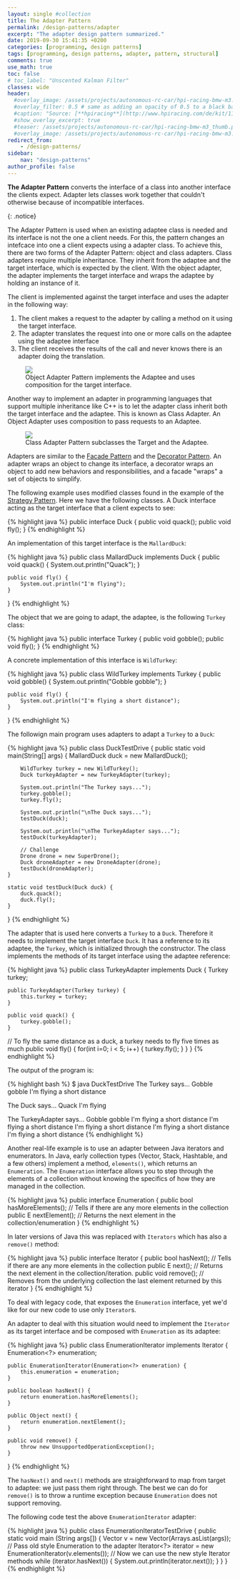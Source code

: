 ```yaml
---
layout: single #collection
title: The Adapter Pattern
permalink: /design-patterns/adapter
excerpt: "The adapter design pattern summarized."
date: 2019-09-30 15:41:35 +0200
categories: [programming, design patterns]
tags: [programming, design patterns, adapter, pattern, structural]
comments: true
use_math: true
toc: false
# toc_label: "Unscented Kalman Filter"
classes: wide
header:
  #overlay_image: /assets/projects/autonomous-rc-car/hpi-racing-bmw-m3.png
  #overlay_filter: 0.5 # same as adding an opacity of 0.5 to a black background
  #caption: "Source: [**hpiracing**](http://www.hpiracing.com/de/kit/114343)"
  #show_overlay_excerpt: true
  #teaser: /assets/projects/autonomous-rc-car/hpi-racing-bmw-m3_thumb.png
  #overlay_image: /assets/projects/autonomous-rc-car/hpi-racing-bmw-m3.png
redirect_from:
    - /design-patterns/
sidebar:
    nav: "design-patterns"
author_profile: false
---
```


<p>
<b>The Adapter Pattern</b> converts the interface of a class into
another interface the clients expect. Adapter lets classes work 
together that couldn't otherwise because of incompatible interfaces.
</p>
{: .notice}

The Adapter Pattern is used when an existing adaptee class is needed and its interface is not the one a client needs.
For this, the pattern changes an intefcace into one a client expects using a adapter class. 
To achieve this, there are two forms of the Adapter Pattern: object and class adapters. 
Class adapters require multiple inheritance. They inherit from the adaptee and the target interface, 
which is expected by the client. With the object adapter, the adapter implements the target interface and wraps the adaptee by holding an instance of it.

The client is implemented against the target interface and uses the adapter in the following way:

1. The client makes a request to the adapter by calling a method on it using the target interface.
2. The adapter translates the request into one or more calls on the adaptee using the adaptee interface
3. The client receives the results of the call and never knows there is an adapter doing the translation.

<figure>
    <a href="/assets/pages/design-patterns/adapter-object-pattern.png"><img src="/assets/pages/design-patterns/adapter-object-pattern.png"></a>
    <figcaption>Object Adapter Pattern implements the Adaptee and uses composition for the target interface.</figcaption>
</figure>

Another way to implement an adapter in programming languages that support multiple inheritance like C++ is to let the adapter class inherit both the target interface and the adaptee. This is known as Class Adapter. An Object Adapter uses composition to pass requests to an Adaptee.

<figure>
    <a href="/assets/pages/design-patterns/adapter-class-pattern.png"><img src="/assets/pages/design-patterns/adapter-class-pattern.png"></a>
    <figcaption>Class Adapter Pattern subclasses the Target and the Adaptee.</figcaption>
</figure>


Adapters are similar to the [Facade Pattern](/design-patterns/facade) and the [Decorator Pattern](/design-patterns/decorator). An adapter wraps an object to change its interface, 
a decorator wraps an object to add new behaviors and responsibilities, 
and a facade "wraps" a set of objects to simplify.

The following example uses modified classes found in the example of the [Strategy Pattern](/design-patterns/strategy).
Here we have the following classes. A Duck interface acting as the target interface that a client expects to see: 

{% highlight java %}
public interface Duck {
	public void quack();
	public void fly();
}
{% endhighlight %}

An implementation of this target interface is the `MallardDuck`:

{% highlight java %}
public class MallardDuck implements Duck {
	public void quack() {
		System.out.println("Quack");
	}
 
	public void fly() {
		System.out.println("I'm flying");
	}
}
{% endhighlight %}

The object that we are going to adapt, the adaptee, is the following `Turkey` class:

{% highlight java %}
public interface Turkey {
	public void gobble();
	public void fly();
}
{% endhighlight %}


A concrete implementation of this interface is `WildTurkey`:

{% highlight java %}
public class WildTurkey implements Turkey {
	public void gobble() {
		System.out.println("Gobble gobble");
	}
 
	public void fly() {
		System.out.println("I'm flying a short distance");
	}
}
{% endhighlight %}

The followign main program uses adapters to adapt a `Turkey` to a `Duck`:

{% highlight java %}
public class DuckTestDrive {
	public static void main(String[] args) {
		MallardDuck duck = new MallardDuck();

		WildTurkey turkey = new WildTurkey();
		Duck turkeyAdapter = new TurkeyAdapter(turkey);

		System.out.println("The Turkey says...");
		turkey.gobble();
		turkey.fly();

		System.out.println("\nThe Duck says...");
		testDuck(duck);

		System.out.println("\nThe TurkeyAdapter says...");
		testDuck(turkeyAdapter);
		
		// Challenge
		Drone drone = new SuperDrone();
		Duck droneAdapter = new DroneAdapter(drone);
		testDuck(droneAdapter);
	}

	static void testDuck(Duck duck) {
		duck.quack();
		duck.fly();
	}
}
{% endhighlight %}

The adapter that is used here converts a `Turkey` to a `Duck`. Therefore it needs to implement the target interface `Duck`.
It has a reference to its adaptee, the `Turkey`, which is initialized through the constructor. The class implements the methods of its target interface using the adaptee reference:


{% highlight java %}
public class TurkeyAdapter implements Duck {
	Turkey turkey;
 
	public TurkeyAdapter(Turkey turkey) {
		this.turkey = turkey;
	}
    
	public void quack() {
		turkey.gobble();
	}
  
  // To fly the same distance as a duck, a turkey needs to fly five times as much
	public void fly() {
		for(int i=0; i < 5; i++) {
			turkey.fly();
		}
	}
}
{% endhighlight %}

The output of the program is:

{% highlight bash %}
$ java DuckTestDrive
The Turkey says...
Gobble gobble
I'm flying a short distance

The Duck says...
Quack
I'm flying

The TurkeyAdapter says...
Gobble gobble
I'm flying a short distance
I'm flying a short distance
I'm flying a short distance
I'm flying a short distance
I'm flying a short distance
{% endhighlight %}

Another real-life example is to use an adapter between Java iterators and enumerators.
In Java, early collection types (Vector, Stack, Hashtable, and a few others) implement a method, `elements()`, 
which returns an `Enumeration`. The `Enumeration` interface allows you to step through the elements of a collection 
without knowing the specifics of how they are managed in the collection.

{% highlight java %}
public interface Enumeration<E>
{
	public bool hasMoreElements(); // Tells if there are any more elements in the collection
	public E nextElement(); // Returns the next element in the collection/enumeration
}
{% endhighlight %}

In later versions of Java this was replaced with `Iterators` which has also a `remove()` method: 

{% highlight java %}
public interface Iterator<E>
{
	public bool hasNext(); // Tells if there are any more elements in the collection
	public E next(); // Returns the next element in the collection/iteration.
	public void remove(); // Removes from the underlying collection the last element returned by this iterator
}
{% endhighlight %}
	
To deal with legacy code, that exposes the `Enumeration` interface, yet we'd like for our new code to use only `Iterator`s.

An adapter to deal with this situation would need to implement the `Iterator` as its target interface and be composed with
`Enumeration` as its adaptee:

{% highlight java %}
public class EnumerationIterator implements Iterator<Object> {
	Enumeration<?> enumeration;
 
	public EnumerationIterator(Enumeration<?> enumeration) {
		this.enumeration = enumeration;
	}
 
	public boolean hasNext() {
		return enumeration.hasMoreElements();
	}
 
	public Object next() {
		return enumeration.nextElement();
	}
 
	public void remove() {
		throw new UnsupportedOperationException();
	}
}
{% endhighlight %}

The `hasNext()` and `next()` methods are straightforward to map from target to adaptee: we just pass them right through. The best we can do for `remove()` is to throw a runtime exception because `Enumeration` does not support removing.

The following code test the above `EnumerationIterator` adapter:

{% highlight java %}
public class EnumerationIteratorTestDrive {
	public static void main (String args[]) {
		Vector<String> v = new Vector<String>(Arrays.asList(args));
		// Pass old style Enumeration to the adapter
		Iterator<?> iterator = new EnumerationIterator(v.elements());
		// Now we can use the new style  Iterator methods
		while (iterator.hasNext()) {
			System.out.println(iterator.next());
		}
	}
}
{% endhighlight %}
